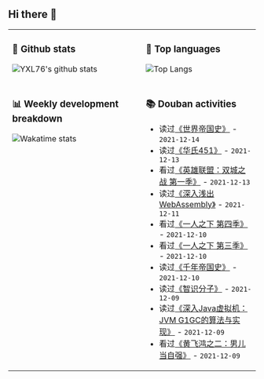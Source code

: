 ## Hi there 👋

<table>
<tr>
<td valign="top" width="54%">

### 🔭 Github stats

![YXL76's github stats](https://github-readme-stats.yxl76.vercel.app/api?username=YXL76&count_private=true&show_icons=true&include_all_commits=true&theme=prussian&line_height=28&disable_animations=true)

</td>

<td valign="top" width="46%">

### 🌱 Top languages

![Top Langs](https://github-readme-stats.yxl76.vercel.app/api/top-langs/?username=YXL76&layout=compact&theme=prussian&langs_count=8&hide=HTML,CSS,SCSS)

</td>
</tr>
<tr>
<td valign="top" width="54%">

### 📊 Weekly development breakdown

![Wakatime stats](https://github-readme-stats.yxl76.vercel.app/api/wakatime?username=YXL76&layout=compact&theme=prussian)


</td>
<td valign="top" width="46%">

### 📚 Douban activities

- 读过[《世界帝国史》](https://book.douban.com/subject/27101994/) - `2021-12-14`
- 读过[《华氏451》](https://book.douban.com/subject/27077129/) - `2021-12-13`
- 看过[《英雄联盟：双城之战 第一季》](http://movie.douban.com/subject/34867871/) - `2021-12-13`
- 读过[《深入浅出WebAssembly》](https://book.douban.com/subject/30368088/) - `2021-12-11`
- 看过[《一人之下 第四季》](http://movie.douban.com/subject/35169989/) - `2021-12-10`
- 看过[《一人之下 第三季》](http://movie.douban.com/subject/34456079/) - `2021-12-10`
- 读过[《千年帝国史》](https://book.douban.com/subject/33436176/) - `2021-12-10`
- 读过[《智识分子》](https://book.douban.com/subject/26692468/) - `2021-12-09`
- 读过[《深入Java虚拟机：JVM G1GC的算法与实现》](https://book.douban.com/subject/35292560/) - `2021-12-09`
- 看过[《黄飞鸿之二：男儿当自强》](http://movie.douban.com/subject/1293475/) - `2021-12-09`

</td>
</tr>
</table>

<!--
**YXL76/YXL76** is a ✨ _special_ ✨ repository because its `README.md` (this file) appears on your GitHub profile.

Here are some ideas to get you started:

- 🔭 I’m currently working on ...
- 🌱 I’m currently learning ...
- 👯 I’m looking to collaborate on ...
- 🤔 I’m looking for help with ...
- 💬 Ask me about ...
- 📫 How to reach me: ...
- 😄 Pronouns: ...
- ⚡ Fun fact: ...
-->
